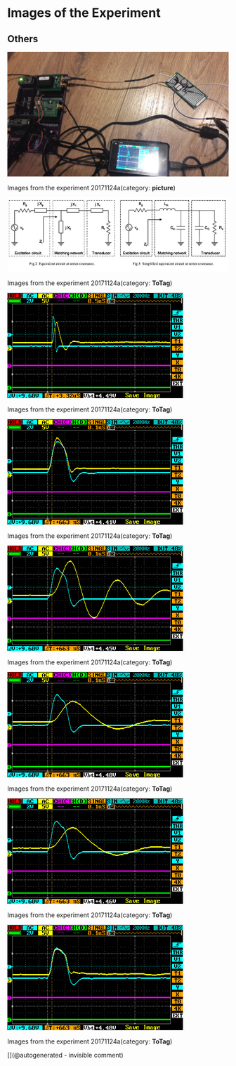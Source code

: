 # Images of the Experiment

## Others

![](/cletus/IMN/20171124_222636.jpg)

Images from the experiment 20171124a(category: __picture__)

![](/cletus/IMN/imn.jpg)

Images from the experiment 20171124a(category: __ToTag__)

![](/cletus/IMN/o_w_IMN-time2.png)

Images from the experiment 20171124a(category: __ToTag__)

![](/cletus/IMN/o_empty.png)

Images from the experiment 20171124a(category: __ToTag__)

![](/cletus/IMN/o_LC.png)

Images from the experiment 20171124a(category: __ToTag__)

![](/cletus/IMN/o_w_IMN.png)

Images from the experiment 20171124a(category: __ToTag__)

![](/cletus/IMN/o_LC-loaded.png)

Images from the experiment 20171124a(category: __ToTag__)

![](/cletus/IMN/o_no_IMN.png)

Images from the experiment 20171124a(category: __ToTag__)



[](@autogenerated - invisible comment)